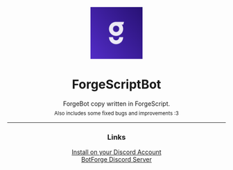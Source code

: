 <div align="center">
<img src="assets/avatar.png" height=120 width=120>

# ForgeScriptBot
ForgeBot copy written in ForgeScript.\
<sub>Also includes some fixed bugs and improvements :3</sub>

---

### Links
[Install on your Discord Account](https://discord.com/oauth2/authorize?client_id=1393308768304894013)\
[BotForge Discord Server](https://discord.gg/N2vUnDkJRe)

</div>